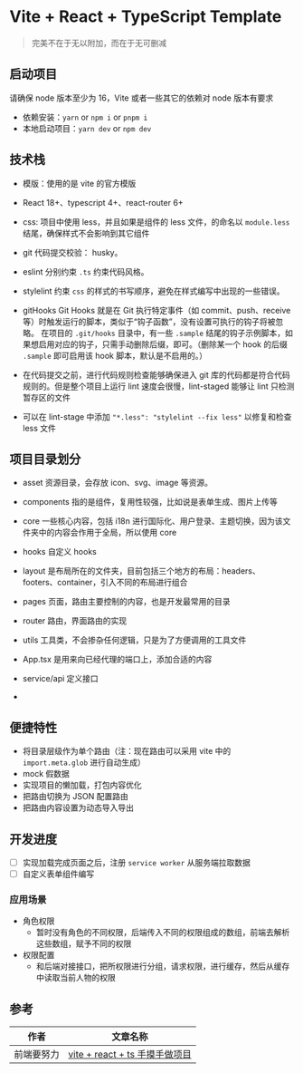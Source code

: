 # Vite + React + TypeScript Template

> 完美不在于无以附加，而在于无可删减

## 启动项目

请确保 node 版本至少为 16，Vite 或者一些其它的依赖对 node 版本有要求

- 依赖安装：`yarn` or `npm i` or `pnpm i`
- 本地启动项目：`yarn dev` or `npm dev`

## 技术栈

- 模版：使用的是 vite 的官方模版
- React 18+、typescript 4+、react-router 6+
- css: 项目中使用 less，并且如果是组件的 less 文件，的命名以 `module.less` 结尾，确保样式不会影响到其它组件
- git 代码提交校验： husky。
- eslint 分别约束 `.ts` 约束代码风格。
- stylelint 约束 `css` 的样式的书写顺序，避免在样式编写中出现的一些错误。

- gitHooks Git Hooks 就是在 Git 执行特定事件（如 commit、push、receive 等）时触发运行的脚本，类似于“钩子函数”，没有设置可执行的钩子将被忽略。
  在项目的 `.git/hooks` 目录中，有一些 `.sample` 结尾的钩子示例脚本，如果想启用对应的钩子，只需手动删除后缀，即可。（删除某一个 hook 的后缀 `.sample` 即可启用该 hook 脚本，默认是不启用的。）
- 在代码提交之前，进行代码规则检查能够确保进入 git 库的代码都是符合代码规则的。但是整个项目上运行 lint 速度会很慢，lint-staged 能够让 lint 只检测暂存区的文件
- 可以在 lint-stage 中添加 `"*.less": "stylelint --fix less"` 以修复和检查 less 文件

## 项目目录划分

- asset 资源目录，会存放 icon、svg、image 等资源。
- components 指的是组件，复用性较强，比如说是表单生成、图片上传等
- core 一些核心内容，包括 i18n 进行国际化、用户登录、主题切换，因为该文件夹中的内容会作用于全局，所以使用 core
- hooks 自定义 hooks
- layout 是布局所在的文件夹，目前包括三个地方的布局：headers、footers、container，引入不同的布局进行组合
- pages 页面，路由主要控制的内容，也是开发最常用的目录
- router 路由，界面路由的实现
- utils 工具类，不会掺杂任何逻辑，只是为了方便调用的工具文件
- App.tsx 是用来向已经代理的端口上，添加合适的内容

- service/api 定义接口
-

## 便捷特性

- 将目录层级作为单个路由（注：现在路由可以采用 vite 中的 `import.meta.glob` 进行自动生成）
- mock 假数据
- 实现项目的懒加载，打包内容优化
- 把路由切换为 JSON 配置路由
- 把路由内容设置为动态导入导出

## 开发进度

- [ ] 实现加载完成页面之后，注册 `service worker` 从服务端拉取数据
- [ ] 自定义表单组件编写

### 应用场景

- 角色权限
  - 暂时没有角色的不同权限，后端传入不同的权限组成的数组，前端去解析这些数组，赋予不同的权限
- 权限配置
  - 和后端对接接口，把所权限进行分组，请求权限，进行缓存，然后从缓存中读取当前人物的权限

## 参考

| 作者       | 文章名称                                                                  |
| ---------- | ------------------------------------------------------------------------- |
| 前端要努力 | [vite + react + ts 手摸手做项目](https://juejin.cn/user/1943592288395479) |
